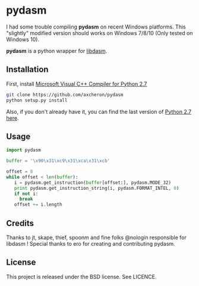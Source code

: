# pydasm

I had some trouble compiling **pydasm** on recent Windows platforms. This "slightly" modified version should works on
Windows 7/8/10 (Only tested on Windows 10).

**pydasm** is a python wrapper for [libdasm](https://github.com/axcheron/libdasm).

## Installation

First, install [Microsoft Visual C++ Compiler for Python 2.7 ](https://www.microsoft.com/en-us/download/details.aspx?id=44266)

```bash
git clone https://github.com/axcheron/pydasm
python setup.py install
```

Also, if you don't already have it, you can find the last version of [Python 2.7 here](https://www.python.org/download/releases/2.7/).

## Usage

```python
import pydasm

buffer = '\x90\x31\xc9\x31\xca\x31\xcb'

offset = 0
while offset < len(buffer):
   i = pydasm.get_instruction(buffer[offset:], pydasm.MODE_32)
   print pydasm.get_instruction_string(i, pydasm.FORMAT_INTEL, 0)
   if not i:
     break
   offset += i.length
```

## Credits

Thanks to jt, skape, thief, spoonm and fine folks @nologin responsible for libdasm !
Special thanks to ero for creating and contributing pydasm.

## License

This project is released under the BSD license. See LICENCE.